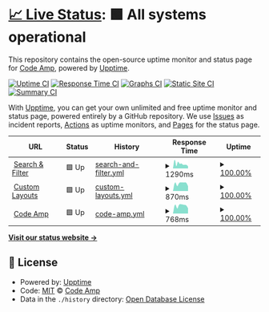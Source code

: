 # [📈 Live Status](https://Code-Amp.github.io/uptime): <!--live status--> **🟩 All systems operational**

This repository contains the open-source uptime monitor and status page for [Code Amp](https://Code-Amp.github.io/uptime), powered by [Upptime](https://github.com/upptime/upptime).

[![Uptime CI](https://github.com/Code-Amp/uptime/workflows/Uptime%20CI/badge.svg)](https://github.com/Code-Amp/uptime/actions?query=workflow%3A%22Uptime+CI%22)
[![Response Time CI](https://github.com/Code-Amp/uptime/workflows/Response%20Time%20CI/badge.svg)](https://github.com/Code-Amp/uptime/actions?query=workflow%3A%22Response+Time+CI%22)
[![Graphs CI](https://github.com/Code-Amp/uptime/workflows/Graphs%20CI/badge.svg)](https://github.com/Code-Amp/uptime/actions?query=workflow%3A%22Graphs+CI%22)
[![Static Site CI](https://github.com/Code-Amp/uptime/workflows/Static%20Site%20CI/badge.svg)](https://github.com/Code-Amp/uptime/actions?query=workflow%3A%22Static+Site+CI%22)
[![Summary CI](https://github.com/Code-Amp/uptime/workflows/Summary%20CI/badge.svg)](https://github.com/Code-Amp/uptime/actions?query=workflow%3A%22Summary+CI%22)

With [Upptime](https://upptime.js.org), you can get your own unlimited and free uptime monitor and status page, powered entirely by a GitHub repository. We use [Issues](https://github.com/Code-Amp/uptime/issues) as incident reports, [Actions](https://github.com/Code-Amp/uptime/actions) as uptime monitors, and [Pages](https://Code-Amp.github.io/uptime) for the status page.

<!--start: status pages-->
<!-- This summary is generated by Upptime (https://github.com/upptime/upptime) -->
<!-- Do not edit this manually, your changes will be overwritten -->
<!-- prettier-ignore -->
| URL | Status | History | Response Time | Uptime |
| --- | ------ | ------- | ------------- | ------ |
| <img alt="" src="https://favicons.githubusercontent.com/searchandfilter.com" height="13"> [Search & Filter](https://searchandfilter.com) | 🟩 Up | [search-and-filter.yml](https://github.com/Code-Amp/uptime/commits/HEAD/history/search-and-filter.yml) | <details><summary><img alt="Response time graph" src="./graphs/search-and-filter/response-time-week.png" height="20"> 1290ms</summary><br><a href="https://Code-Amp.github.io/uptime/history/search-and-filter"><img alt="Response time 1142" src="https://img.shields.io/endpoint?url=https%3A%2F%2Fraw.githubusercontent.com%2FCode-Amp%2Fuptime%2FHEAD%2Fapi%2Fsearch-and-filter%2Fresponse-time.json"></a><br><a href="https://Code-Amp.github.io/uptime/history/search-and-filter"><img alt="24-hour response time 587" src="https://img.shields.io/endpoint?url=https%3A%2F%2Fraw.githubusercontent.com%2FCode-Amp%2Fuptime%2FHEAD%2Fapi%2Fsearch-and-filter%2Fresponse-time-day.json"></a><br><a href="https://Code-Amp.github.io/uptime/history/search-and-filter"><img alt="7-day response time 1290" src="https://img.shields.io/endpoint?url=https%3A%2F%2Fraw.githubusercontent.com%2FCode-Amp%2Fuptime%2FHEAD%2Fapi%2Fsearch-and-filter%2Fresponse-time-week.json"></a><br><a href="https://Code-Amp.github.io/uptime/history/search-and-filter"><img alt="30-day response time 1171" src="https://img.shields.io/endpoint?url=https%3A%2F%2Fraw.githubusercontent.com%2FCode-Amp%2Fuptime%2FHEAD%2Fapi%2Fsearch-and-filter%2Fresponse-time-month.json"></a><br><a href="https://Code-Amp.github.io/uptime/history/search-and-filter"><img alt="1-year response time 1142" src="https://img.shields.io/endpoint?url=https%3A%2F%2Fraw.githubusercontent.com%2FCode-Amp%2Fuptime%2FHEAD%2Fapi%2Fsearch-and-filter%2Fresponse-time-year.json"></a></details> | <details><summary><a href="https://Code-Amp.github.io/uptime/history/search-and-filter">100.00%</a></summary><a href="https://Code-Amp.github.io/uptime/history/search-and-filter"><img alt="All-time uptime 99.98%" src="https://img.shields.io/endpoint?url=https%3A%2F%2Fraw.githubusercontent.com%2FCode-Amp%2Fuptime%2FHEAD%2Fapi%2Fsearch-and-filter%2Fuptime.json"></a><br><a href="https://Code-Amp.github.io/uptime/history/search-and-filter"><img alt="24-hour uptime 100.00%" src="https://img.shields.io/endpoint?url=https%3A%2F%2Fraw.githubusercontent.com%2FCode-Amp%2Fuptime%2FHEAD%2Fapi%2Fsearch-and-filter%2Fuptime-day.json"></a><br><a href="https://Code-Amp.github.io/uptime/history/search-and-filter"><img alt="7-day uptime 100.00%" src="https://img.shields.io/endpoint?url=https%3A%2F%2Fraw.githubusercontent.com%2FCode-Amp%2Fuptime%2FHEAD%2Fapi%2Fsearch-and-filter%2Fuptime-week.json"></a><br><a href="https://Code-Amp.github.io/uptime/history/search-and-filter"><img alt="30-day uptime 99.95%" src="https://img.shields.io/endpoint?url=https%3A%2F%2Fraw.githubusercontent.com%2FCode-Amp%2Fuptime%2FHEAD%2Fapi%2Fsearch-and-filter%2Fuptime-month.json"></a><br><a href="https://Code-Amp.github.io/uptime/history/search-and-filter"><img alt="1-year uptime 99.98%" src="https://img.shields.io/endpoint?url=https%3A%2F%2Fraw.githubusercontent.com%2FCode-Amp%2Fuptime%2FHEAD%2Fapi%2Fsearch-and-filter%2Fuptime-year.json"></a></details>
| <img alt="" src="https://favicons.githubusercontent.com/customlayouts.com" height="13"> [Custom Layouts](https://customlayouts.com) | 🟩 Up | [custom-layouts.yml](https://github.com/Code-Amp/uptime/commits/HEAD/history/custom-layouts.yml) | <details><summary><img alt="Response time graph" src="./graphs/custom-layouts/response-time-week.png" height="20"> 870ms</summary><br><a href="https://Code-Amp.github.io/uptime/history/custom-layouts"><img alt="Response time 853" src="https://img.shields.io/endpoint?url=https%3A%2F%2Fraw.githubusercontent.com%2FCode-Amp%2Fuptime%2FHEAD%2Fapi%2Fcustom-layouts%2Fresponse-time.json"></a><br><a href="https://Code-Amp.github.io/uptime/history/custom-layouts"><img alt="24-hour response time 551" src="https://img.shields.io/endpoint?url=https%3A%2F%2Fraw.githubusercontent.com%2FCode-Amp%2Fuptime%2FHEAD%2Fapi%2Fcustom-layouts%2Fresponse-time-day.json"></a><br><a href="https://Code-Amp.github.io/uptime/history/custom-layouts"><img alt="7-day response time 870" src="https://img.shields.io/endpoint?url=https%3A%2F%2Fraw.githubusercontent.com%2FCode-Amp%2Fuptime%2FHEAD%2Fapi%2Fcustom-layouts%2Fresponse-time-week.json"></a><br><a href="https://Code-Amp.github.io/uptime/history/custom-layouts"><img alt="30-day response time 862" src="https://img.shields.io/endpoint?url=https%3A%2F%2Fraw.githubusercontent.com%2FCode-Amp%2Fuptime%2FHEAD%2Fapi%2Fcustom-layouts%2Fresponse-time-month.json"></a><br><a href="https://Code-Amp.github.io/uptime/history/custom-layouts"><img alt="1-year response time 853" src="https://img.shields.io/endpoint?url=https%3A%2F%2Fraw.githubusercontent.com%2FCode-Amp%2Fuptime%2FHEAD%2Fapi%2Fcustom-layouts%2Fresponse-time-year.json"></a></details> | <details><summary><a href="https://Code-Amp.github.io/uptime/history/custom-layouts">100.00%</a></summary><a href="https://Code-Amp.github.io/uptime/history/custom-layouts"><img alt="All-time uptime 100.00%" src="https://img.shields.io/endpoint?url=https%3A%2F%2Fraw.githubusercontent.com%2FCode-Amp%2Fuptime%2FHEAD%2Fapi%2Fcustom-layouts%2Fuptime.json"></a><br><a href="https://Code-Amp.github.io/uptime/history/custom-layouts"><img alt="24-hour uptime 100.00%" src="https://img.shields.io/endpoint?url=https%3A%2F%2Fraw.githubusercontent.com%2FCode-Amp%2Fuptime%2FHEAD%2Fapi%2Fcustom-layouts%2Fuptime-day.json"></a><br><a href="https://Code-Amp.github.io/uptime/history/custom-layouts"><img alt="7-day uptime 100.00%" src="https://img.shields.io/endpoint?url=https%3A%2F%2Fraw.githubusercontent.com%2FCode-Amp%2Fuptime%2FHEAD%2Fapi%2Fcustom-layouts%2Fuptime-week.json"></a><br><a href="https://Code-Amp.github.io/uptime/history/custom-layouts"><img alt="30-day uptime 100.00%" src="https://img.shields.io/endpoint?url=https%3A%2F%2Fraw.githubusercontent.com%2FCode-Amp%2Fuptime%2FHEAD%2Fapi%2Fcustom-layouts%2Fuptime-month.json"></a><br><a href="https://Code-Amp.github.io/uptime/history/custom-layouts"><img alt="1-year uptime 100.00%" src="https://img.shields.io/endpoint?url=https%3A%2F%2Fraw.githubusercontent.com%2FCode-Amp%2Fuptime%2FHEAD%2Fapi%2Fcustom-layouts%2Fuptime-year.json"></a></details>
| <img alt="" src="https://favicons.githubusercontent.com/codeamp.com" height="13"> [Code Amp](https://codeamp.com) | 🟩 Up | [code-amp.yml](https://github.com/Code-Amp/uptime/commits/HEAD/history/code-amp.yml) | <details><summary><img alt="Response time graph" src="./graphs/code-amp/response-time-week.png" height="20"> 768ms</summary><br><a href="https://Code-Amp.github.io/uptime/history/code-amp"><img alt="Response time 738" src="https://img.shields.io/endpoint?url=https%3A%2F%2Fraw.githubusercontent.com%2FCode-Amp%2Fuptime%2FHEAD%2Fapi%2Fcode-amp%2Fresponse-time.json"></a><br><a href="https://Code-Amp.github.io/uptime/history/code-amp"><img alt="24-hour response time 511" src="https://img.shields.io/endpoint?url=https%3A%2F%2Fraw.githubusercontent.com%2FCode-Amp%2Fuptime%2FHEAD%2Fapi%2Fcode-amp%2Fresponse-time-day.json"></a><br><a href="https://Code-Amp.github.io/uptime/history/code-amp"><img alt="7-day response time 768" src="https://img.shields.io/endpoint?url=https%3A%2F%2Fraw.githubusercontent.com%2FCode-Amp%2Fuptime%2FHEAD%2Fapi%2Fcode-amp%2Fresponse-time-week.json"></a><br><a href="https://Code-Amp.github.io/uptime/history/code-amp"><img alt="30-day response time 755" src="https://img.shields.io/endpoint?url=https%3A%2F%2Fraw.githubusercontent.com%2FCode-Amp%2Fuptime%2FHEAD%2Fapi%2Fcode-amp%2Fresponse-time-month.json"></a><br><a href="https://Code-Amp.github.io/uptime/history/code-amp"><img alt="1-year response time 738" src="https://img.shields.io/endpoint?url=https%3A%2F%2Fraw.githubusercontent.com%2FCode-Amp%2Fuptime%2FHEAD%2Fapi%2Fcode-amp%2Fresponse-time-year.json"></a></details> | <details><summary><a href="https://Code-Amp.github.io/uptime/history/code-amp">100.00%</a></summary><a href="https://Code-Amp.github.io/uptime/history/code-amp"><img alt="All-time uptime 100.00%" src="https://img.shields.io/endpoint?url=https%3A%2F%2Fraw.githubusercontent.com%2FCode-Amp%2Fuptime%2FHEAD%2Fapi%2Fcode-amp%2Fuptime.json"></a><br><a href="https://Code-Amp.github.io/uptime/history/code-amp"><img alt="24-hour uptime 100.00%" src="https://img.shields.io/endpoint?url=https%3A%2F%2Fraw.githubusercontent.com%2FCode-Amp%2Fuptime%2FHEAD%2Fapi%2Fcode-amp%2Fuptime-day.json"></a><br><a href="https://Code-Amp.github.io/uptime/history/code-amp"><img alt="7-day uptime 100.00%" src="https://img.shields.io/endpoint?url=https%3A%2F%2Fraw.githubusercontent.com%2FCode-Amp%2Fuptime%2FHEAD%2Fapi%2Fcode-amp%2Fuptime-week.json"></a><br><a href="https://Code-Amp.github.io/uptime/history/code-amp"><img alt="30-day uptime 100.00%" src="https://img.shields.io/endpoint?url=https%3A%2F%2Fraw.githubusercontent.com%2FCode-Amp%2Fuptime%2FHEAD%2Fapi%2Fcode-amp%2Fuptime-month.json"></a><br><a href="https://Code-Amp.github.io/uptime/history/code-amp"><img alt="1-year uptime 100.00%" src="https://img.shields.io/endpoint?url=https%3A%2F%2Fraw.githubusercontent.com%2FCode-Amp%2Fuptime%2FHEAD%2Fapi%2Fcode-amp%2Fuptime-year.json"></a></details>

<!--end: status pages-->

[**Visit our status website →**](https://Code-Amp.github.io/uptime)

## 📄 License

- Powered by: [Upptime](https://github.com/upptime/upptime)
- Code: [MIT](./LICENSE) © [Code Amp](https://Code-Amp.github.io/uptime)
- Data in the `./history` directory: [Open Database License](https://opendatacommons.org/licenses/odbl/1-0/)
